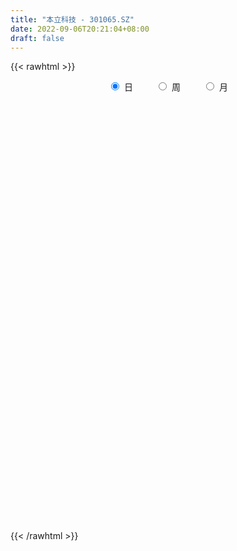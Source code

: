 ```yaml
---
title: "本立科技 - 301065.SZ"
date: 2022-09-06T20:21:04+08:00
draft: false
---
```

{{< rawhtml >}}
    <div style="text-align: center">
        <label style="padding: 1rem;"><input style="margin-right: .5rem" type="radio" name="period" value="D" checked onclick="period_change(this)">日</label>
        <label style="padding: 1rem;"><input style="margin-right: .5rem" type="radio" name="period" value="W" onclick="period_change(this)">周</label>
        <label style="padding: 1rem;"><input style="margin-right: .5rem" type="radio" name="period" value="M" onclick="period_change(this)">月</label>
    </div>
    <div id="chart" style="height: 700px;"></div> 
    <script type="text/javascript">
        const D_v = [90387.07,58753.68,56330.18,45751.74,32684.72,35503.91,30040.69,21802.13,21899.97,20991.47,14517.23,14272.47,10719.0,17938.48,22692.94,13959.88,15673.41,11102.0,12050.63,10475.39,10066.0,10903.59,10083.65,14026.0,10534.69,16707.84,11824.17,10443.26,11853.44,11704.46,10554.63,10705.25,10360.5,39278.93,65224.29,82461.87,70757.42,62037.85,45886.8,27869.2,35405.09,19369.9,24137.95,25295.46,54438.79,55030.26,61104.08,68202.65,67676.45,53071.52,37773.62,25627.73,24358.47,29055.36,20447.2,28827.42,30769.06,28382.78,19935.95,24225.5,22714.0,20975.56,14201.16,11469.0,20719.16,20204.92,21955.81,10664.22,12156.0,11794.0,12054.5,16469.99,11528.77,13912.12,6187.56,10338.0,7170.0,14533.82,8870.0,19806.85,49230.4,35447.79,31149.36,16011.27,44320.25,32571.8,26312.59,18636.43,8705.09,11445.0,6571.99,6199.0,6911.0,9263.67,7246.0,12400.0,7539.0,6269.0,10242.0,10013.58,5602.0,7123.0,8156.67,9099.56,17226.92,10976.0,11674.99,11514.13,7513.09,9366.55,25435.42,16516.97,17313.09,11594.84,26313.25,46985.51,31948.09,50865.8,44985.78,48531.72,30208.62,42037.44,30923.75,20015.0,62784.2,85494.24,68638.08,55642.66,44375.49,34731.94,27657.74,16469.49,21576.29,15179.6,10207.49,12871.0,10554.63,9222.63,10013.01,8750.3,9064.94,8792.05,8446.05,8415.22,11543.0,10142.74,10537.99,7968.15,10437.96,7636.05,9642.28,6430.04,6797.0,10524.91,7681.0,6226.0,4728.94,4754.94,6719.0,7162.08,5441.0,8398.15,10812.0,4683.0,4479.0,4526.0,3348.0,6657.08,5109.0,5090.0,7236.0,18042.74,14065.0,8699.47,4605.93,4389.0,6065.81,8024.0,6210.49,5628.0,6338.0,7756.0,5333.4,5265.0,5619.0,5083.0,8715.0,10693.0,6242.0,5208.22,11999.0,9138.0,5348.99,6061.0,6587.0,8936.0,11136.0,4134.94,9085.0,6345.0,5986.0,5671.0,3920.0,3846.0,4166.12,3097.0,3659.0,5686.53,5805.0,4747.0,2901.0,8548.0,4408.0,2381.0,3711.0,3527.0,3515.03,2890.0,4948.0,4325.0,3648.0,3588.21,4579.0,3980.0,5381.0,3932.53,3294.0,5246.53,4467.0,2605.0,4461.71,2661.71,3019.0,10251.94,7469.93,6192.53,4439.0]
const D_histogram = [0.0,-0.4269401709,-1.1619418414,-1.9327040408,-2.4551560656,-2.6664585731,-2.9061769587,-2.9977350404,-2.7761132828,-2.6710880639,-2.3507432782,-1.9381461983,-1.5321638324,-1.0689836932,-0.5535067375,-0.2033194428,0.1268435895,0.3139017433,0.3930850688,0.4806561338,0.4995134386,0.452753614,0.4064906824,0.3103455908,0.2287495534,0.2806439985,0.2820214441,0.3614253795,0.3571132325,0.4707729225,0.5868880185,0.6818012943,0.7939104512,1.1828890013,2.0324708276,2.3430054702,2.8403360609,3.009940033,2.5990866797,2.2471843827,1.703688032,1.3142392329,1.097476838,0.9461202993,1.1714741663,1.2980946966,1.4834228405,2.0115398702,2.1300129386,1.5741453054,0.9472739509,0.5905900468,0.0364239515,-0.1026497365,-0.2580157174,-0.1442738857,-0.2210440535,-0.5530940891,-0.6850568738,-0.9639274764,-1.0940612098,-1.3124689576,-1.4511490856,-1.4163229175,-1.1858282536,-1.0794742454,-1.2340099198,-1.2290842433,-1.0769957972,-0.9460384664,-0.7053991682,-0.5652881063,-0.4923281129,-0.5209573971,-0.47783197,-0.5255589812,-0.4810264829,-0.2835409496,-0.1294435456,0.1051859786,0.6304700168,0.8820172765,0.6985440956,0.6084514683,0.8731470602,0.706812714,0.1848900925,-0.3274768492,-0.5752290251,-0.8240693158,-0.9240135052,-0.8664895289,-0.7176899204,-0.5235886645,-0.429413989,-0.4713906826,-0.39312754,-0.3007811377,-0.1042074753,-0.0029830785,0.0536003472,0.1665455137,0.1649270207,0.2348009311,0.2087170296,0.2842007963,0.393851586,0.4799812625,0.5138504947,0.5113790658,0.5648661144,0.6218939336,0.3385005064,0.151297861,0.3657062197,0.6838317923,0.6990092484,0.9329016383,1.1273961484,1.1497762724,0.9813507548,1.0222036069,0.7870672453,0.4762705651,0.8952413278,1.0807180229,1.1918983065,0.7648664921,0.5380592663,0.1602327102,-0.241116439,-0.4952212949,-0.8857322734,-1.150987865,-1.3243982191,-1.4179219029,-1.5170574363,-1.4955458675,-1.4120884688,-1.2411833857,-1.1071136766,-1.0191436084,-0.9559748376,-0.831626041,-0.9639242852,-1.0820257256,-1.0147312005,-0.974124202,-0.722962005,-0.4643037143,-0.2198298366,0.0283277267,0.2306210436,0.3866555909,0.5103787724,0.5813118968,0.5822050451,0.5314429436,0.5161244699,0.4703175588,0.439915596,0.4969795941,0.3271346184,0.2516926785,0.2132747997,0.1715109454,0.1588044459,0.1799309209,0.2277656084,0.2682539596,0.360116149,0.5378925469,0.5413547742,0.421381371,0.3601959073,0.3210132998,0.2873713695,0.2921341782,0.277933168,0.2742931604,0.2998125892,0.2764934665,0.1950757563,0.1550949008,0.1504863525,0.1411436613,0.1755886599,0.1631591082,0.1394981474,0.0822783638,0.1255374413,0.0652094889,-0.0078913405,-0.0953587359,-0.1110852692,-0.0775775402,-0.2004998468,-0.2473664197,-0.167599091,-0.1405331332,-0.0365551776,0.0528264513,0.1001736783,0.0929371552,0.0637814791,0.040139266,0.0300351362,0.0748263517,0.1061957908,0.0628104006,0.0455389147,-0.1153837874,-0.1993776655,-0.2009404018,-0.1643368764,-0.0996121482,-0.0548890742,-0.0364091832,0.0157903575,0.0148765625,0.0017461825,0.0256772082,0.0153650332,-0.0076082589,-0.0736717237,-0.0667475328,-0.0851245466,-0.1590458006,-0.223976585,-0.2678708707,-0.2171726172,-0.1655078428,-0.176833356,-0.0517828212,0.0572199272,0.046296922,0.0302351132]
const D_fast = [0.0,-0.5336752137,-1.5591623445,-2.8131005541,-3.9493415952,-4.8272587461,-5.7935213714,-6.6345132132,-7.1069197763,-7.6696665733,-7.9370076071,-8.0089470769,-7.9860056691,-7.7900714531,-7.4129711818,-7.1136137479,-6.7517398182,-6.4862062286,-6.3087516358,-6.1010165374,-5.957280873,-5.890852294,-5.835492555,-5.8540512489,-5.878459898,-5.7564044533,-5.6845216467,-5.5147613664,-5.4297952052,-5.1984422846,-4.935605184,-4.6702415846,-4.3596548149,-3.6749540145,-2.3172544812,-1.4209684711,-0.2135538652,0.7085351151,0.9474534317,1.1573472304,1.0397728877,0.9788838969,1.0364907115,1.1216642476,1.6398866562,2.0910308607,2.6472147147,3.6782167119,4.3291930149,4.1668617081,3.7768088413,3.567772449,3.0227123416,2.8579762193,2.6381063091,2.7157796694,2.5837484882,2.1134249304,1.8101979272,1.2903454555,0.8866964197,0.3401714325,-0.161295967,-0.4805505282,-0.5465129277,-0.7100274808,-1.1730656352,-1.4754110196,-1.5925715228,-1.6981238085,-1.6338343024,-1.635045267,-1.6851673018,-1.8440359353,-1.9203685008,-2.0994852572,-2.1752093796,-2.0486090838,-1.9268725662,-1.6659465473,-0.9830450049,-0.5109934261,-0.5198305831,-0.4578103434,0.0251720136,0.0355408459,-0.4401592525,-1.0343954064,-1.4259548386,-1.8808124583,-2.211760024,-2.37085843,-2.4014813015,-2.3382772117,-2.3514560335,-2.5112803977,-2.5312991402,-2.5141480222,-2.3436262287,-2.2431476015,-2.1731640891,-2.0185825441,-1.9789692819,-1.8503951387,-1.8242997828,-1.677765817,-1.4696521308,-1.2635271387,-1.1011952829,-0.9758219453,-0.7811183681,-0.5686170655,-0.7673853661,-0.9167635462,-0.6109286327,-0.121845112,0.0680846562,0.5352024557,1.0115460029,1.321370195,1.3982823661,1.69468612,1.6563165696,1.4645875308,2.1073686254,2.5630248263,2.9721796865,2.7363644951,2.6440720859,2.3063037074,1.8446754483,1.4667652687,0.8548212219,0.3018186641,-0.2026912449,-0.6506954044,-1.1290952968,-1.4814701949,-1.7510349135,-1.8904256768,-2.0331343868,-2.1999502207,-2.3757751593,-2.4593328729,-2.8326121885,-3.2212200603,-3.4076083353,-3.6105323873,-3.5401106915,-3.3975283294,-3.2080119108,-2.9527724158,-2.6928238381,-2.440125393,-2.1888075184,-1.9725464199,-1.8261020103,-1.7440033759,-1.6302907321,-1.5585182535,-1.4789413173,-1.2976324206,-1.3856937418,-1.398212512,-1.3833116909,-1.3821978089,-1.3552031969,-1.2890939916,-1.1843179021,-1.0767660609,-0.8948748343,-0.5826252996,-0.4438243788,-0.4584524393,-0.4295889261,-0.3885182087,-0.3503172967,-0.2725209434,-0.2172386615,-0.1523053791,-0.051832803,-0.006028559,-0.0386773302,-0.0398844605,-0.0068714206,0.0190718034,0.097413967,0.1257741924,0.1369877685,0.1003375758,0.1749810136,0.1309554335,0.0558817689,-0.0554253105,-0.0989231611,-0.0848098172,-0.2578570854,-0.3665652632,-0.3286977073,-0.3367650328,-0.2419258716,-0.1393376299,-0.0669469832,-0.0509492175,-0.064159524,-0.0777669205,-0.0803622662,-0.0168644628,0.041053924,0.0133711339,0.0074843766,-0.1822842722,-0.3161225667,-0.3679204035,-0.3724010972,-0.332579406,-0.3015786006,-0.2922010054,-0.2360538753,-0.2332485297,-0.245942364,-0.2155920364,-0.222062953,-0.2469383099,-0.3314197056,-0.3411823979,-0.3808405484,-0.4945232526,-0.6154481832,-0.7263101865,-0.7299050873,-0.7196172736,-0.7751511258,-0.6630462963,-0.5397385661,-0.5390873409,-0.5475903713]
const D_slow = [0.0,-0.1067350427,-0.3972205031,-0.8803965133,-1.4941855297,-2.160800173,-2.8873444126,-3.6367781727,-4.3308064935,-4.9985785094,-5.586264329,-6.0708008785,-6.4538418366,-6.7210877599,-6.8594644443,-6.910294305,-6.8785834077,-6.8001079718,-6.7018367046,-6.5816726712,-6.4567943115,-6.343605908,-6.2419832374,-6.1643968397,-6.1072094514,-6.0370484518,-5.9665430907,-5.8761867459,-5.7869084377,-5.6692152071,-5.5224932025,-5.3520428789,-5.1535652661,-4.8578430158,-4.3497253089,-3.7639739413,-3.0538899261,-2.3014049178,-1.6516332479,-1.0898371523,-0.6639151443,-0.335355336,-0.0609861265,0.1755439483,0.4684124899,0.792936164,1.1637918742,1.6666768417,2.1991800764,2.5927164027,2.8295348904,2.9771824021,2.98628839,2.9606259559,2.8961220265,2.8600535551,2.8047925417,2.6665190194,2.495254801,2.2542729319,1.9807576294,1.6526403901,1.2898531186,0.9357723893,0.6393153259,0.3694467645,0.0609442846,-0.2463267762,-0.5155757256,-0.7520853421,-0.9284351342,-1.0697571608,-1.192839189,-1.3230785382,-1.4425365308,-1.573926276,-1.6941828968,-1.7650681342,-1.7974290206,-1.7711325259,-1.6135150217,-1.3930107026,-1.2183746787,-1.0662618116,-0.8479750466,-0.6712718681,-0.625049345,-0.7069185572,-0.8507258135,-1.0567431425,-1.2877465188,-1.504368901,-1.6837913811,-1.8146885472,-1.9220420445,-2.0398897151,-2.1381716001,-2.2133668845,-2.2394187534,-2.240164523,-2.2267644362,-2.1851280578,-2.1438963026,-2.0851960698,-2.0330168124,-1.9619666134,-1.8635037168,-1.7435084012,-1.6150457775,-1.4872010111,-1.3459844825,-1.1905109991,-1.1058858725,-1.0680614072,-0.9766348523,-0.8056769043,-0.6309245922,-0.3976991826,-0.1158501455,0.1715939226,0.4169316113,0.672482513,0.8692493244,0.9883169656,1.2121272976,1.4823068033,1.78028138,1.971498003,2.1060128196,2.1460709971,2.0857918874,1.9619865636,1.7405534953,1.452806529,1.1217069743,0.7672264985,0.3879621395,0.0140756726,-0.3389464446,-0.6492422911,-0.9260207102,-1.1808066123,-1.4198003217,-1.627706832,-1.8686879033,-2.1391943347,-2.3928771348,-2.6364081853,-2.8171486866,-2.9332246151,-2.9881820743,-2.9811001426,-2.9234448817,-2.8267809839,-2.6991862908,-2.5538583167,-2.4083070554,-2.2754463195,-2.146415202,-2.0288358123,-1.9188569133,-1.7946120148,-1.7128283602,-1.6499051905,-1.5965864906,-1.5537087543,-1.5140076428,-1.4690249126,-1.4120835105,-1.3450200206,-1.2549909833,-1.1205178466,-0.985179153,-0.8798338103,-0.7897848334,-0.7095315085,-0.6376886661,-0.5646551216,-0.4951718296,-0.4265985395,-0.3516453922,-0.2825220255,-0.2337530865,-0.1949793613,-0.1573577732,-0.1220718578,-0.0781746929,-0.0373849158,-0.002510379,0.018059212,0.0494435723,0.0657459446,0.0637731094,0.0399334254,0.0121621081,-0.0072322769,-0.0573572386,-0.1191988435,-0.1610986163,-0.1962318996,-0.205370694,-0.1921640812,-0.1671206616,-0.1438863728,-0.127941003,-0.1179061865,-0.1103974024,-0.0916908145,-0.0651418668,-0.0494392667,-0.038054538,-0.0669004849,-0.1167449012,-0.1669800017,-0.2080642208,-0.2329672578,-0.2466895264,-0.2557918222,-0.2518442328,-0.2481250922,-0.2476885466,-0.2412692445,-0.2374279862,-0.239330051,-0.2577479819,-0.2744348651,-0.2957160017,-0.3354774519,-0.3914715982,-0.4584393158,-0.5127324701,-0.5541094308,-0.5983177698,-0.6112634751,-0.5969584933,-0.5853842628,-0.5778254845]
const D_data = [['2021-09-14', 62.26, 78.37, 62.26, 112.99],['2021-09-15', 70.0, 71.68, 69.3, 82.0],['2021-09-16', 67.5, 63.99, 63.68, 71.5],['2021-09-17', 62.32, 58.12, 57.75, 63.4],['2021-09-22', 56.2, 55.79, 55.55, 59.38],['2021-09-23', 56.0, 55.38, 53.9, 56.59],['2021-09-24', 54.91, 51.2, 51.19, 54.94],['2021-09-27', 51.52, 49.32, 49.24, 52.27],['2021-09-28', 49.61, 50.71, 48.5, 51.58],['2021-09-29', 49.9, 47.28, 47.28, 49.9],['2021-09-30', 47.99, 48.36, 47.2, 48.98],['2021-10-08', 49.0, 48.95, 48.92, 50.87],['2021-10-11', 48.82, 48.8, 48.52, 49.79],['2021-10-12', 48.61, 49.89, 48.61, 50.58],['2021-10-13', 49.49, 51.58, 48.87, 51.58],['2021-10-14', 51.01, 50.57, 50.08, 51.49],['2021-10-15', 50.01, 51.15, 49.04, 51.15],['2021-10-18', 50.87, 49.96, 49.58, 50.88],['2021-10-19', 49.47, 48.65, 48.64, 49.92],['2021-10-20', 48.25, 48.61, 47.8, 49.18],['2021-10-21', 48.16, 47.5, 47.47, 48.95],['2021-10-22', 47.49, 46.07, 46.06, 47.6],['2021-10-25', 46.22, 45.27, 45.21, 46.48],['2021-10-26', 43.8, 43.66, 43.5, 44.7],['2021-10-27', 43.65, 42.7, 42.38, 43.65],['2021-10-28', 42.73, 43.63, 42.73, 46.54],['2021-10-29', 43.2, 42.51, 42.44, 43.35],['2021-11-01', 42.08, 43.12, 41.4, 43.13],['2021-11-02', 43.42, 41.73, 41.66, 43.42],['2021-11-03', 41.76, 43.02, 41.76, 43.7],['2021-11-04', 42.58, 43.3, 42.51, 43.48],['2021-11-05', 42.97, 43.34, 42.85, 43.75],['2021-11-08', 43.03, 43.96, 42.88, 44.31],['2021-11-09', 43.81, 48.87, 43.81, 49.19],['2021-11-10', 49.66, 58.64, 49.2, 58.64],['2021-11-11', 61.22, 56.21, 56.07, 66.28],['2021-11-12', 54.81, 62.34, 54.81, 65.35],['2021-11-15', 61.0, 62.01, 58.7, 65.33],['2021-11-16', 61.47, 56.05, 55.9, 61.7],['2021-11-17', 56.0, 56.47, 55.1, 57.16],['2021-11-18', 56.6, 53.1, 52.93, 56.6],['2021-11-19', 53.1, 53.64, 52.31, 54.78],['2021-11-22', 52.78, 55.1, 52.78, 55.5],['2021-11-23', 55.1, 55.75, 54.01, 56.38],['2021-11-24', 55.11, 61.57, 54.39, 63.5],['2021-11-25', 60.5, 62.37, 58.26, 64.7],['2021-11-26', 61.0, 65.21, 59.68, 70.22],['2021-11-29', 63.01, 73.05, 62.6, 75.21],['2021-11-30', 69.99, 71.61, 67.35, 75.18],['2021-12-01', 69.0, 63.8, 63.5, 70.38],['2021-12-02', 63.88, 61.1, 61.1, 65.72],['2021-12-03', 60.09, 62.85, 59.86, 62.9],['2021-12-06', 62.85, 58.58, 58.58, 62.85],['2021-12-07', 58.7, 62.3, 57.11, 62.68],['2021-12-08', 62.6, 61.57, 60.83, 62.77],['2021-12-09', 61.55, 65.08, 61.01, 65.08],['2021-12-10', 65.0, 63.05, 63.01, 67.49],['2021-12-13', 62.0, 58.82, 58.0, 62.49],['2021-12-14', 58.19, 59.94, 58.19, 60.88],['2021-12-15', 59.0, 56.66, 56.65, 60.85],['2021-12-16', 56.22, 56.89, 55.53, 57.58],['2021-12-17', 56.98, 54.13, 54.02, 56.98],['2021-12-20', 54.15, 53.26, 53.02, 55.33],['2021-12-21', 53.68, 54.16, 52.52, 54.18],['2021-12-22', 54.81, 56.4, 53.68, 56.64],['2021-12-23', 56.4, 54.92, 54.65, 58.19],['2021-12-24', 54.06, 50.62, 50.26, 54.78],['2021-12-27', 50.22, 51.21, 49.55, 51.85],['2021-12-28', 51.22, 52.5, 50.01, 52.87],['2021-12-29', 51.99, 52.1, 51.56, 53.34],['2021-12-30', 52.08, 53.7, 52.08, 53.78],['2021-12-31', 55.0, 52.82, 52.78, 55.2],['2022-01-04', 52.2, 51.97, 51.53, 54.0],['2022-01-05', 51.8, 50.23, 49.33, 51.97],['2022-01-06', 50.23, 50.57, 50.04, 51.09],['2022-01-07', 50.98, 48.8, 48.6, 50.98],['2022-01-10', 48.79, 49.31, 47.54, 49.8],['2022-01-11', 49.36, 51.33, 49.35, 51.7],['2022-01-12', 51.49, 51.32, 50.72, 51.87],['2022-01-13', 51.17, 53.12, 50.2, 53.51],['2022-01-14', 53.82, 58.88, 52.08, 62.0],['2022-01-17', 58.48, 57.95, 56.56, 61.78],['2022-01-18', 57.98, 53.13, 53.0, 58.1],['2022-01-19', 52.65, 53.92, 52.4, 54.65],['2022-01-20', 53.62, 59.3, 53.62, 61.66],['2022-01-21', 58.0, 54.69, 54.21, 60.75],['2022-01-24', 53.16, 48.63, 48.3, 53.44],['2022-01-25', 48.0, 45.79, 45.22, 49.02],['2022-01-26', 46.0, 46.57, 45.3, 47.23],['2022-01-27', 46.58, 44.51, 44.32, 46.89],['2022-01-28', 44.52, 44.56, 44.49, 45.7],['2022-02-07', 44.73, 45.5, 44.73, 45.94],['2022-02-08', 46.0, 46.34, 45.25, 46.4],['2022-02-09', 46.5, 47.09, 45.5, 47.09],['2022-02-10', 47.08, 45.97, 45.9, 47.15],['2022-02-11', 45.5, 43.76, 43.51, 45.62],['2022-02-14', 43.09, 44.72, 43.09, 45.2],['2022-02-15', 45.33, 44.77, 43.74, 45.53],['2022-02-16', 44.76, 46.38, 44.35, 46.66],['2022-02-17', 46.38, 45.63, 45.51, 46.95],['2022-02-18', 45.09, 45.2, 45.09, 45.94],['2022-02-21', 45.2, 46.14, 45.06, 46.18],['2022-02-22', 45.66, 44.83, 44.44, 45.8],['2022-02-23', 45.16, 45.77, 45.16, 46.44],['2022-02-24', 45.8, 44.57, 43.71, 47.19],['2022-02-25', 44.88, 45.89, 44.88, 46.37],['2022-02-28', 46.11, 46.82, 44.92, 46.99],['2022-03-01', 47.16, 47.15, 46.03, 47.97],['2022-03-02', 46.7, 46.98, 46.6, 47.57],['2022-03-03', 47.23, 46.8, 46.22, 47.44],['2022-03-04', 47.96, 47.87, 47.61, 51.0],['2022-03-07', 47.6, 48.51, 47.28, 49.78],['2022-03-08', 48.01, 43.85, 43.85, 48.15],['2022-03-09', 44.0, 43.82, 41.55, 44.61],['2022-03-10', 44.63, 48.99, 44.07, 52.0],['2022-03-11', 48.3, 52.03, 47.7, 55.55],['2022-03-14', 51.03, 49.59, 49.0, 51.93],['2022-03-15', 49.56, 53.59, 49.14, 56.6],['2022-03-16', 53.69, 55.05, 50.02, 56.24],['2022-03-17', 53.8, 54.4, 53.06, 58.26],['2022-03-18', 53.84, 52.51, 52.14, 53.98],['2022-03-21', 54.0, 55.67, 53.08, 58.5],['2022-03-22', 55.23, 52.52, 52.0, 55.85],['2022-03-23', 52.53, 50.73, 50.18, 53.31],['2022-03-24', 50.06, 60.88, 50.06, 60.88],['2022-03-25', 66.8, 60.58, 57.29, 66.93],['2022-03-28', 61.74, 61.6, 58.67, 66.0],['2022-03-29', 59.16, 55.05, 54.25, 60.95],['2022-03-30', 55.96, 56.6, 52.43, 57.39],['2022-03-31', 55.21, 53.65, 53.5, 57.1],['2022-04-01', 53.01, 51.51, 51.1, 54.17],['2022-04-06', 51.1, 51.57, 50.74, 52.5],['2022-04-07', 51.09, 47.82, 47.76, 51.3],['2022-04-08', 47.51, 47.02, 46.82, 48.42],['2022-04-11', 47.4, 46.17, 45.0, 47.46],['2022-04-12', 46.21, 45.48, 44.69, 46.34],['2022-04-13', 45.17, 43.79, 43.43, 45.17],['2022-04-14', 43.46, 43.91, 43.46, 45.08],['2022-04-15', 43.5, 43.78, 42.69, 44.57],['2022-04-18', 43.5, 44.43, 42.18, 44.8],['2022-04-19', 44.4, 43.74, 43.34, 45.08],['2022-04-20', 43.74, 42.76, 42.38, 43.97],['2022-04-21', 42.37, 41.88, 41.68, 43.5],['2022-04-22', 41.51, 42.22, 40.1, 42.65],['2022-04-25', 42.22, 38.01, 38.01, 42.22],['2022-04-26', 37.55, 36.4, 36.21, 38.48],['2022-04-27', 36.37, 37.42, 34.56, 37.5],['2022-04-28', 36.89, 36.22, 36.18, 37.76],['2022-04-29', 37.38, 38.58, 36.2, 38.94],['2022-05-05', 38.22, 39.17, 38.22, 39.65],['2022-05-06', 38.46, 39.66, 37.6, 40.39],['2022-05-09', 39.99, 40.54, 39.45, 40.85],['2022-05-10', 39.79, 40.87, 39.56, 41.05],['2022-05-11', 40.36, 41.1, 40.36, 42.86],['2022-05-12', 40.92, 41.42, 40.7, 41.95],['2022-05-13', 41.42, 41.35, 40.51, 41.9],['2022-05-16', 41.55, 40.78, 40.51, 41.9],['2022-05-17', 40.86, 40.11, 39.7, 40.88],['2022-05-18', 39.91, 40.48, 39.91, 41.56],['2022-05-19', 40.36, 40.03, 39.51, 40.81],['2022-05-20', 40.0, 40.1, 39.48, 40.69],['2022-05-23', 40.11, 41.38, 40.11, 41.53],['2022-05-24', 41.45, 38.31, 38.3, 41.79],['2022-05-25', 38.31, 38.82, 38.25, 39.14],['2022-05-26', 38.82, 38.93, 38.14, 39.35],['2022-05-27', 39.31, 38.6, 38.23, 39.73],['2022-05-30', 39.06, 38.73, 38.12, 39.06],['2022-05-31', 38.38, 39.1, 37.77, 39.32],['2022-06-01', 38.62, 39.58, 38.62, 39.89],['2022-06-02', 39.57, 39.73, 38.66, 39.75],['2022-06-06', 40.0, 40.8, 39.85, 41.25],['2022-06-07', 40.8, 42.8, 40.15, 43.98],['2022-06-08', 42.12, 41.39, 41.06, 42.8],['2022-06-09', 41.39, 39.78, 39.48, 41.39],['2022-06-10', 39.75, 40.22, 39.47, 40.41],['2022-06-13', 40.1, 40.39, 39.72, 40.59],['2022-06-14', 40.27, 40.41, 39.5, 40.68],['2022-06-15', 40.21, 40.96, 40.14, 41.49],['2022-06-16', 41.5, 40.85, 40.6, 41.5],['2022-06-17', 40.98, 41.09, 40.11, 41.48],['2022-06-20', 41.09, 41.69, 41.06, 41.9],['2022-06-21', 41.8, 41.27, 40.68, 42.05],['2022-06-22', 41.27, 40.41, 40.4, 41.8],['2022-06-23', 40.94, 40.71, 39.84, 40.94],['2022-06-24', 41.32, 41.13, 40.5, 41.56],['2022-06-27', 41.14, 41.13, 40.86, 41.65],['2022-06-28', 41.33, 41.86, 40.5, 41.87],['2022-06-29', 41.8, 41.46, 41.4, 42.77],['2022-06-30', 41.91, 41.34, 41.24, 41.98],['2022-07-01', 41.58, 40.79, 40.7, 41.8],['2022-07-04', 40.7, 42.1, 40.52, 42.38],['2022-07-05', 42.6, 40.84, 40.51, 42.71],['2022-07-06', 41.33, 40.35, 40.06, 41.39],['2022-07-07', 40.15, 39.7, 39.6, 40.56],['2022-07-08', 39.74, 40.24, 39.74, 41.19],['2022-07-11', 39.8, 40.83, 39.77, 41.75],['2022-07-12', 40.66, 38.51, 38.5, 40.66],['2022-07-13', 38.37, 38.81, 38.12, 39.02],['2022-07-14', 38.82, 40.3, 38.37, 40.52],['2022-07-15', 40.01, 39.78, 39.68, 41.08],['2022-07-18', 39.72, 41.0, 39.72, 41.08],['2022-07-19', 41.5, 41.32, 40.7, 41.9],['2022-07-20', 41.47, 41.2, 41.0, 41.63],['2022-07-21', 41.48, 40.68, 40.62, 41.48],['2022-07-22', 40.68, 40.35, 39.5, 41.35],['2022-07-25', 40.37, 40.3, 39.82, 41.08],['2022-07-26', 40.9, 40.39, 39.4, 40.9],['2022-07-27', 40.66, 41.2, 40.2, 41.49],['2022-07-28', 41.76, 41.3, 41.06, 42.2],['2022-07-29', 41.3, 40.39, 40.28, 41.35],['2022-08-01', 40.7, 40.59, 39.9, 40.7],['2022-08-02', 40.01, 38.27, 37.7, 40.01],['2022-08-03', 38.29, 38.43, 38.19, 39.49],['2022-08-04', 38.42, 39.05, 38.42, 39.11],['2022-08-05', 38.98, 39.45, 38.87, 39.45],['2022-08-08', 39.32, 39.94, 39.12, 39.99],['2022-08-09', 39.93, 39.89, 39.41, 40.21],['2022-08-10', 39.92, 39.66, 39.6, 40.09],['2022-08-11', 39.66, 40.23, 39.5, 40.33],['2022-08-12', 40.73, 39.68, 39.66, 40.73],['2022-08-15', 39.77, 39.46, 39.16, 39.8],['2022-08-16', 39.78, 39.93, 39.26, 40.01],['2022-08-17', 40.26, 39.52, 39.5, 40.26],['2022-08-18', 39.8, 39.24, 38.93, 39.8],['2022-08-19', 39.53, 38.39, 38.38, 39.58],['2022-08-22', 38.39, 39.05, 38.07, 39.13],['2022-08-23', 38.73, 38.6, 38.4, 39.4],['2022-08-24', 38.61, 37.51, 37.45, 38.84],['2022-08-25', 37.85, 37.04, 36.8, 37.85],['2022-08-26', 37.09, 36.75, 36.7, 37.44],['2022-08-29', 36.75, 37.69, 36.37, 37.86],['2022-08-30', 37.68, 37.75, 37.4, 38.08],['2022-08-31', 37.87, 36.85, 36.85, 37.87],['2022-09-01', 37.28, 38.69, 37.28, 38.87],['2022-09-02', 38.53, 39.04, 37.91, 39.25],['2022-09-05', 39.0, 37.76, 37.6, 39.07],['2022-09-06', 38.0, 37.57, 37.33, 38.0]]
const W_v = [251222.67,98229.32,79210.8,14272.47,80983.71,54597.61,63176.35,55261.04,268083.01,190568.84,220006.54,252351.97,133457.51,116233.79,88550.05,63138.71,41966.45,99611.07,159500.47,71671.1,42019.67,39665.58,52582.15,65504.18,118723.66,206540.01,241254.63,231045.91,53225.38,52868.76,43468.56,50629.84,17278.33,37658.95,28805.96,32898.15,20204.08,52649.14,30317.3,30311.4,35941.22,39133.99,39636.94,23589.12,22994.53,21949.0,19205.03,21176.21,19545.06,27864.29,10631.53]
const W_histogram = [0.0,-0.4416182336,-0.8755012573,-1.0609011048,-0.9756730981,-1.1876574245,-1.4751063542,-1.5112648773,-0.2250125225,0.0554374386,0.9842259871,1.3794686643,1.5798049827,1.0618580215,0.4636900236,0.2099400061,-0.2120578633,0.1829239814,0.158172299,-0.5078001322,-0.9441897483,-1.0687014726,-1.036634527,-0.8234206207,-0.3668450849,-0.0156825272,0.7354125086,0.6022929191,0.2128552342,-0.2375357606,-0.5947658017,-1.0062629219,-1.1266893871,-1.0168687224,-0.9537968802,-0.9371131443,-0.7804028376,-0.5832062111,-0.3453909596,-0.1467648545,-0.0070302611,0.0750814692,0.1223443367,0.2107403608,0.285980303,0.2858369485,0.3124675053,0.2567683876,0.1294650552,0.2144633811,0.1876292994]
const W_fast = [0.0,-0.552022792,-1.20478113,-1.6554062538,-1.8140965216,-2.3229952041,-2.9792207223,-3.3931954648,-2.1631962406,-1.8688869198,-0.6940418745,0.0460679687,0.6413555328,0.3888730769,-0.093372415,-0.294637431,-0.7696497663,-0.3289369262,-0.3141455338,-1.1070679981,-1.7795050513,-2.1711921437,-2.3982838299,-2.3909250788,-2.0260608142,-1.6788188882,-0.7438707253,-0.7264170851,-1.0626409615,-1.5724158964,-2.0783373879,-2.7414002386,-3.1434990506,-3.2878955665,-3.4632729443,-3.6808674945,-3.7192578972,-3.6678628235,-3.5163953119,-3.3544604204,-3.2164833923,-3.1156012946,-3.037752343,-2.8966712288,-2.7499362107,-2.6786203281,-2.573872895,-2.5653799158,-2.6603169844,-2.5217028132,-2.5016295701]
const W_slow = [0.0,-0.1104045584,-0.3292798727,-0.5945051489,-0.8384234235,-1.1353377796,-1.5041143681,-1.8819305875,-1.9381837181,-1.9243243584,-1.6782678617,-1.3334006956,-0.9384494499,-0.6729849445,-0.5570624386,-0.5045774371,-0.5575919029,-0.5118609076,-0.4723178328,-0.5992678659,-0.835315303,-1.1024906711,-1.3616493029,-1.5675044581,-1.6592157293,-1.6631363611,-1.4792832339,-1.3287100042,-1.2754961956,-1.3348801358,-1.4835715862,-1.7351373167,-2.0168096635,-2.2710268441,-2.5094760641,-2.7437543502,-2.9388550596,-3.0846566124,-3.1710043523,-3.2076955659,-3.2094531312,-3.1906827639,-3.1600966797,-3.1074115895,-3.0359165138,-2.9644572766,-2.8863404003,-2.8221483034,-2.7897820396,-2.7361661943,-2.6892588695]
const W_data = [['2021-09-17', 62.26, 58.12, 57.75, 112.99],['2021-09-24', 56.2, 51.2, 51.19, 59.38],['2021-09-30', 51.52, 48.36, 47.2, 52.27],['2021-10-08', 49.0, 48.95, 48.92, 50.87],['2021-10-15', 48.82, 51.15, 48.52, 51.58],['2021-10-22', 50.87, 46.07, 46.06, 50.88],['2021-10-29', 46.22, 42.51, 42.38, 46.54],['2021-11-05', 42.08, 43.34, 41.4, 43.75],['2021-11-12', 43.03, 62.34, 42.88, 66.28],['2021-11-19', 61.0, 53.64, 52.31, 65.33],['2021-11-26', 52.78, 65.21, 52.78, 70.22],['2021-12-03', 63.01, 62.85, 59.86, 75.21],['2021-12-10', 62.85, 63.05, 57.11, 67.49],['2021-12-17', 62.0, 54.13, 54.02, 62.49],['2021-12-24', 54.15, 50.62, 50.26, 58.19],['2021-12-31', 50.22, 52.82, 49.55, 55.2],['2022-01-07', 52.2, 48.8, 48.6, 54.0],['2022-01-14', 48.79, 58.88, 47.54, 62.0],['2022-01-21', 58.48, 54.69, 52.4, 61.78],['2022-01-28', 53.16, 44.56, 44.32, 53.44],['2022-02-11', 44.73, 43.76, 43.51, 47.15],['2022-02-18', 43.09, 45.2, 43.09, 46.95],['2022-02-25', 45.2, 45.89, 43.71, 47.19],['2022-03-04', 46.11, 47.87, 44.92, 51.0],['2022-03-11', 47.6, 52.03, 41.55, 55.55],['2022-03-18', 51.03, 52.51, 49.0, 58.26],['2022-03-25', 54.0, 60.58, 50.06, 66.93],['2022-04-01', 61.74, 51.51, 51.1, 66.0],['2022-04-08', 51.1, 47.02, 46.82, 52.5],['2022-04-15', 47.4, 43.78, 42.69, 47.46],['2022-04-22', 43.5, 42.22, 40.1, 45.08],['2022-04-29', 42.22, 38.58, 34.56, 42.22],['2022-05-06', 38.22, 39.66, 37.6, 40.39],['2022-05-13', 39.99, 41.35, 39.45, 42.86],['2022-05-20', 41.55, 40.1, 39.48, 41.9],['2022-05-27', 40.11, 38.6, 38.14, 41.79],['2022-06-02', 39.06, 39.73, 37.77, 39.89],['2022-06-10', 40.0, 40.22, 39.47, 43.98],['2022-06-17', 40.1, 41.09, 39.5, 41.5],['2022-06-24', 41.09, 41.13, 39.84, 42.05],['2022-07-01', 41.14, 40.79, 40.5, 42.77],['2022-07-08', 40.7, 40.24, 39.6, 42.71],['2022-07-15', 39.8, 39.78, 38.12, 41.75],['2022-07-22', 39.72, 40.35, 39.5, 41.9],['2022-07-29', 40.37, 40.39, 39.4, 42.2],['2022-08-05', 40.7, 39.45, 37.7, 40.7],['2022-08-12', 39.32, 39.68, 39.12, 40.73],['2022-08-19', 39.77, 38.39, 38.38, 40.26],['2022-08-26', 38.39, 36.75, 36.7, 39.4],['2022-09-02', 36.75, 39.04, 36.37, 39.25],['2022-09-09', 39.0, 37.57, 37.33, 39.07]]
const M_v = [428662.79,213030.14,869798.5299999999,517852.9299999999,372749.09,145942.39,823735.6599999999,227850.28,126646.47,154209.84,130562.8,92017.72,28353.4]
const M_histogram = [0.0,-0.3733333333,1.2701842355,1.0325460432,0.2979398692,-0.0389641801,0.1828003553,-0.6549212034,-1.1163832952,-1.2055117919,-1.2574272839,-1.4457187076,-1.4344590426]
const M_fast = [0.0,-0.4666666667,1.4943969611,1.5148952795,0.8547740729,0.5081289785,0.7755936028,-0.2258582568,-0.9664161724,-1.3569226171,-1.72319493,-2.2729160306,-2.6202711262]
const M_slow = [0.0,-0.0933333333,0.2242127255,0.4823492363,0.5568342036,0.5470931586,0.5927932475,0.4290629466,0.1499671228,-0.1514108252,-0.4657676461,-0.827197323,-1.1858120837]
const M_data = [['2021-09-30', 62.26, 48.36, 47.2, 112.99],['2021-10-29', 49.0, 42.51, 42.38, 51.58],['2021-11-30', 42.08, 71.61, 41.4, 75.21],['2021-12-31', 69.0, 52.82, 49.55, 70.38],['2022-01-28', 52.2, 44.56, 44.32, 62.0],['2022-02-28', 44.73, 46.82, 43.09, 47.19],['2022-03-31', 47.16, 53.65, 41.55, 66.93],['2022-04-29', 53.01, 38.58, 34.56, 54.17],['2022-05-31', 38.22, 39.1, 37.6, 42.86],['2022-06-30', 38.62, 41.34, 38.62, 43.98],['2022-07-29', 41.58, 40.39, 38.12, 42.71],['2022-08-31', 40.7, 36.85, 36.37, 40.73],['2022-09-30', 37.28, 37.57, 37.28, 39.25]]
        const D_a = [null,null,null,null,null,null,null,null,null,null,47.2,null,null,null,51.58,null,null,null,null,null,null,null,null,null,null,null,null,41.4,null,null,null,null,null,null,null,66.28,null,null,null,null,null,52.31,null,null,null,null,null,75.21,null,null,null,null,null,null,null,null,null,null,null,null,null,null,null,null,null,null,null,49.55,null,null,null,55.2,null,null,null,null,47.54,null,null,null,62.0,null,null,null,null,null,null,null,null,44.32,null,null,null,null,47.15,null,null,null,null,null,null,null,44.44,null,null,null,null,null,null,null,null,null,null,null,null,null,null,null,null,null,null,null,null,null,null,66.93,null,null,null,null,null,null,null,null,null,null,null,null,null,null,null,null,null,null,null,null,34.56,null,null,null,null,null,null,42.86,null,null,null,null,null,null,null,null,null,null,null,null,null,37.77,null,null,null,43.98,null,null,null,null,null,null,null,null,null,null,null,39.84,null,null,null,42.77,null,null,null,null,null,null,null,null,null,38.12,null,null,null,null,null,null,null,null,null,null,42.2,null,null,null,null,null,null,null,null,null,null,null,null,null,null,null,null,null,null,null,null,null,36.37,null,null,null,39.25,null,null]
const W_a = [null,null,null,null,null,null,null,41.4,null,null,null,75.21,null,null,null,null,null,null,null,null,null,43.09,null,null,null,null,66.93,null,null,null,null,34.56,null,null,null,null,null,43.98,null,null,null,null,null,null,null,37.7,null,null,null,null,null]
const M_a = [null,null,null,null,null,null,null,34.56,null,null,null,null,null]
        const D_b = [[{ coord: ['2021-09-30', 51.58] }, { coord: ['2021-11-11', 47.2] }],[{ coord: ['2021-11-11', 66.28] }, { coord: ['2022-01-14', 52.31] }],[{ coord: ['2022-01-27', 47.15] }, { coord: ['2022-03-25', 44.44] }],[{ coord: ['2022-04-27', 42.86] }, { coord: ['2022-08-29', 37.77] }]]
const W_b = [[{ coord: ['2021-11-05', 66.93] }, { coord: ['2022-06-10', 43.09] }]]
const M_b = []
    </script>
{{< /rawhtml >}}
